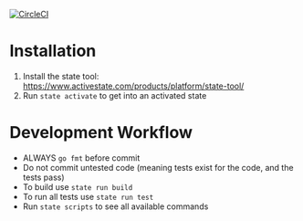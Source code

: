[![CircleCI](https://circleci.com/gh/ActiveState/cli.svg?style=shield&circle-token=e439410d217d72704e82808bdc3bbe78b6ecbf21)](https://circleci.com/gh/ActiveState/cli)

# Installation

 1. Install the state tool: https://www.activestate.com/products/platform/state-tool/
 2. Run `state activate` to get into an activated state

# Development Workflow

 * ALWAYS `go fmt` before commit
 * Do not commit untested code (meaning tests exist for the code, and the tests pass)
 * To build use `state run build`
 * To run all tests use `state run test`
 * Run `state scripts` to see all available commands
